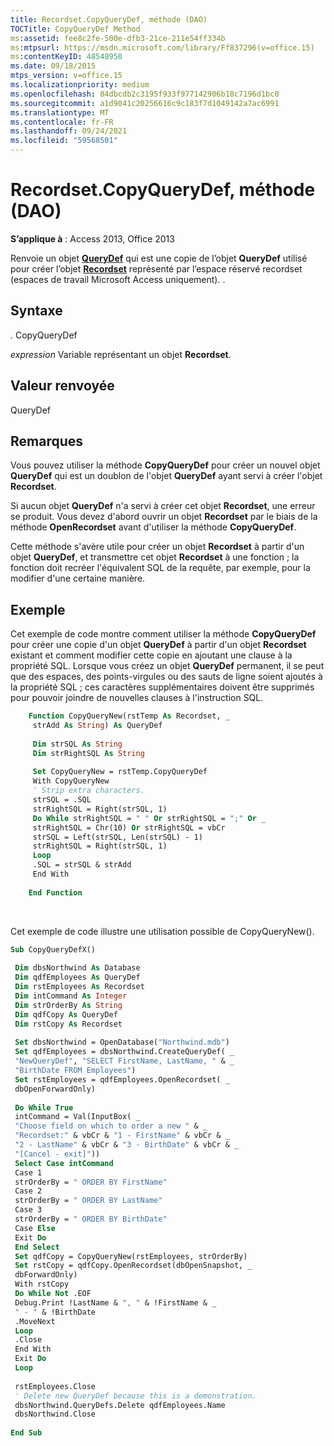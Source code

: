 ```yaml
---
title: Recordset.CopyQueryDef, méthode (DAO)
TOCTitle: CopyQueryDef Method
ms:assetid: fee8c2fe-500e-dfb3-21ce-211e54ff334b
ms:mtpsurl: https://msdn.microsoft.com/library/Ff837296(v=office.15)
ms:contentKeyID: 48548950
ms.date: 09/18/2015
mtps_version: v=office.15
ms.localizationpriority: medium
ms.openlocfilehash: 84dbcdb2c3195f933f977142906b18c7196d1bc0
ms.sourcegitcommit: a1d9041c20256616c9c183f7d1049142a7ac6991
ms.translationtype: MT
ms.contentlocale: fr-FR
ms.lasthandoff: 09/24/2021
ms.locfileid: "59568501"
---
```

# <a name="recordsetcopyquerydef-method-dao"></a>Recordset.CopyQueryDef, méthode (DAO)


**S’applique à** : Access 2013, Office 2013

Renvoie un objet **[QueryDef](querydef-object-dao.md)** qui est une copie de l’objet **QueryDef** utilisé pour créer l’objet **[Recordset](recordset-object-dao.md)** représenté par l’espace réservé recordset (espaces de travail Microsoft Access uniquement). .

## <a name="syntax"></a>Syntaxe

*.* CopyQueryDef

*expression* Variable représentant un objet **Recordset**.

## <a name="return-value"></a>Valeur renvoyée

QueryDef

## <a name="remarks"></a>Remarques

Vous pouvez utiliser la méthode **CopyQueryDef** pour créer un nouvel objet **QueryDef** qui est un doublon de l'objet **QueryDef** ayant servi à créer l'objet **Recordset**.

Si aucun objet **QueryDef** n'a servi à créer cet objet **Recordset**, une erreur se produit. Vous devez d'abord ouvrir un objet **Recordset** par le biais de la méthode **OpenRecordset** avant d'utiliser la méthode **CopyQueryDef**.

Cette méthode s'avère utile pour créer un objet **Recordset** à partir d'un objet **QueryDef**, et transmettre cet objet **Recordset** à une fonction ; la fonction doit recréer l'équivalent SQL de la requête, par exemple, pour la modifier d'une certaine manière.

## <a name="example"></a>Exemple

Cet exemple de code montre comment utiliser la méthode **CopyQueryDef** pour créer une copie d'un objet **QueryDef** à partir d'un objet **Recordset** existant et comment modifier cette copie en ajoutant une clause à la propriété SQL. Lorsque vous créez un objet **QueryDef** permanent, il se peut que des espaces, des points-virgules ou des sauts de ligne soient ajoutés à la propriété SQL ; ces caractères supplémentaires doivent être supprimés pour pouvoir joindre de nouvelles clauses à l'instruction SQL.

```vb
    Function CopyQueryNew(rstTemp As Recordset, _ 
     strAdd As String) As QueryDef 
     
     Dim strSQL As String 
     Dim strRightSQL As String 
     
     Set CopyQueryNew = rstTemp.CopyQueryDef 
     With CopyQueryNew 
     ' Strip extra characters. 
     strSQL = .SQL 
     strRightSQL = Right(strSQL, 1) 
     Do While strRightSQL = " " Or strRightSQL = ";" Or _ 
     strRightSQL = Chr(10) Or strRightSQL = vbCr 
     strSQL = Left(strSQL, Len(strSQL) - 1) 
     strRightSQL = Right(strSQL, 1) 
     Loop 
     .SQL = strSQL & strAdd 
     End With 
     
    End Function 
```

<br/>

Cet exemple de code illustre une utilisation possible de CopyQueryNew().

```vb 
Sub CopyQueryDefX() 
 
 Dim dbsNorthwind As Database 
 Dim qdfEmployees As QueryDef 
 Dim rstEmployees As Recordset 
 Dim intCommand As Integer 
 Dim strOrderBy As String 
 Dim qdfCopy As QueryDef 
 Dim rstCopy As Recordset 
 
 Set dbsNorthwind = OpenDatabase("Northwind.mdb") 
 Set qdfEmployees = dbsNorthwind.CreateQueryDef( _ 
 "NewQueryDef", "SELECT FirstName, LastName, " & _ 
 "BirthDate FROM Employees") 
 Set rstEmployees = qdfEmployees.OpenRecordset( _ 
 dbOpenForwardOnly) 
 
 Do While True 
 intCommand = Val(InputBox( _ 
 "Choose field on which to order a new " & _ 
 "Recordset:" & vbCr & "1 - FirstName" & vbCr & _ 
 "2 - LastName" & vbCr & "3 - BirthDate" & vbCr & _ 
 "[Cancel - exit]")) 
 Select Case intCommand 
 Case 1 
 strOrderBy = " ORDER BY FirstName" 
 Case 2 
 strOrderBy = " ORDER BY LastName" 
 Case 3 
 strOrderBy = " ORDER BY BirthDate" 
 Case Else 
 Exit Do 
 End Select 
 Set qdfCopy = CopyQueryNew(rstEmployees, strOrderBy) 
 Set rstCopy = qdfCopy.OpenRecordset(dbOpenSnapshot, _ 
 dbForwardOnly) 
 With rstCopy 
 Do While Not .EOF 
 Debug.Print !LastName & ", " & !FirstName & _ 
 " - " & !BirthDate 
 .MoveNext 
 Loop 
 .Close 
 End With 
 Exit Do 
 Loop 
 
 rstEmployees.Close 
 ' Delete new QueryDef because this is a demonstration. 
 dbsNorthwind.QueryDefs.Delete qdfEmployees.Name 
 dbsNorthwind.Close 
 
End Sub 
 
```

